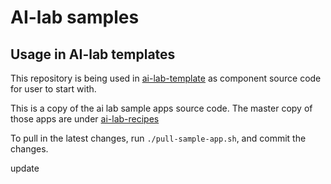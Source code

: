 #  AI-lab samples

## Usage in AI-lab templates

This repository is being used in [ai-lab-template](https://github.com/redhat-ai-dev/ai-lab-template) as component source code for user to start with. 

This is a copy of the ai lab sample apps source code. The master copy of those apps are under [ai-lab-recipes](https://github.com/containers/ai-lab-recipes)

To pull in the latest changes, run `./pull-sample-app.sh`, and commit the changes.

update
